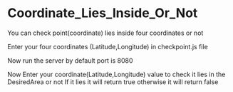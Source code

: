 # Coordinate_Lies_Inside_Or_Not
You can check point(coordinate) lies inside four coordinates or not

Enter your four coordinates (Latitude,Longitude) in checkpoint.js file 

Now run the server by default port is 8080

Now Enter your coordinate(Latitude,Longitude) value to check it lies in the DesiredArea or not
If it lies it will return true otherwise it will return false



